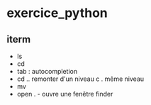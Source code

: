 # exercice_python

## iterm
- ls
- cd
- tab : autocompletion 
- cd .. remonter d'un niveau c . même niveau
- mv
- open . - ouvre une fenêtre finder


